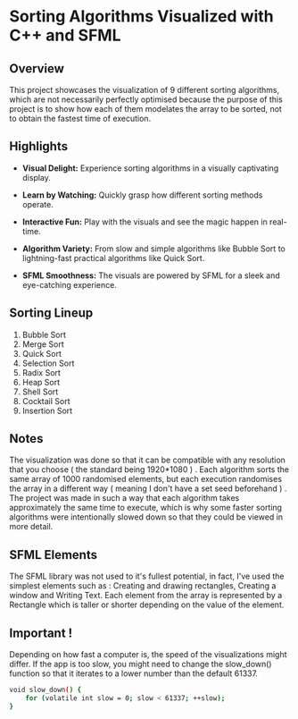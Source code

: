# Sorting Algorithms Visualized with C++ and SFML

## Overview
This project showcases the visualization of 9 different sorting algorithms, which are not necessarily perfectly optimised because the purpose of this project is to show how each of them modelates the array to be sorted, not to obtain the fastest time of execution.

## Highlights

- **Visual Delight:** Experience sorting algorithms in a visually captivating display.

- **Learn by Watching:** Quickly grasp how different sorting methods operate.

- **Interactive Fun:** Play with the visuals and see the magic happen in real-time.

- **Algorithm Variety:** From slow and simple algorithms like Bubble Sort to lightning-fast practical algorithms like Quick Sort.

- **SFML Smoothness:** The visuals are powered by SFML for a sleek and eye-catching experience.

## Sorting Lineup

1. Bubble Sort
2. Merge Sort
3. Quick Sort
4. Selection Sort
5. Radix Sort
6. Heap Sort
7. Shell Sort
8. Cocktail Sort
9. Insertion Sort

## Notes
The visualization was done so that it can be compatible with any resolution that you choose ( the standard being 1920*1080 ) . Each algorithm sorts the same array of 1000 randomised elements, but each execution randomises the array in a different way ( meaning I don't have a set seed beforehand ) . 
The project was made in such a way that each algorithm takes approximately the same time to execute, which is why some faster sorting algorithms were intentionally slowed down so that they could be viewed in more detail.

## SFML Elements
The SFML library was not used to it's fullest potential, in fact, I've used the simplest elements such as : Creating and drawing rectangles, Creating a window and Writing Text.
Each element from the array is represented by a Rectangle which is taller or shorter depending on the value of the element.

## Important ! 
Depending on how fast a computer is, the speed of the visualizations might differ. If the app is too slow, you might need to change the slow_down() function so that it iterates to a lower number than the default 61337.

```bash
void slow_down() {
    for (volatile int slow = 0; slow < 61337; ++slow);
}
```

